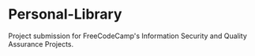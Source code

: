 # Personal-Library
Project submission for FreeCodeCamp's Information Security and Quality Assurance Projects.
